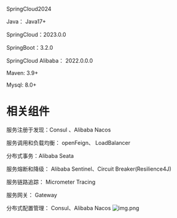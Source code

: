 SpringCloud2024

Java： Java17+

SpringCloud：2023.0.0

SpringBoot：3.2.0

SpringCloud Alibaba： 2022.0.0.0

Maven: 3.9+

Mysql: 8.0+

# 相关组件
服务注册于发现：Consul 、Alibaba Nacos

服务调用和负载均衡： openFeign、 LoadBalancer

分布式事务：Alibaba Seata

服务熔断和降级： Alibaba Sentinel、Circuit Breaker(Resilience4J)

服务链路追踪： Micrometer Tracing

服务网关： Gateway

分布式配置管理： Consul、Alibaba Nacos
![img.png](img.png)
